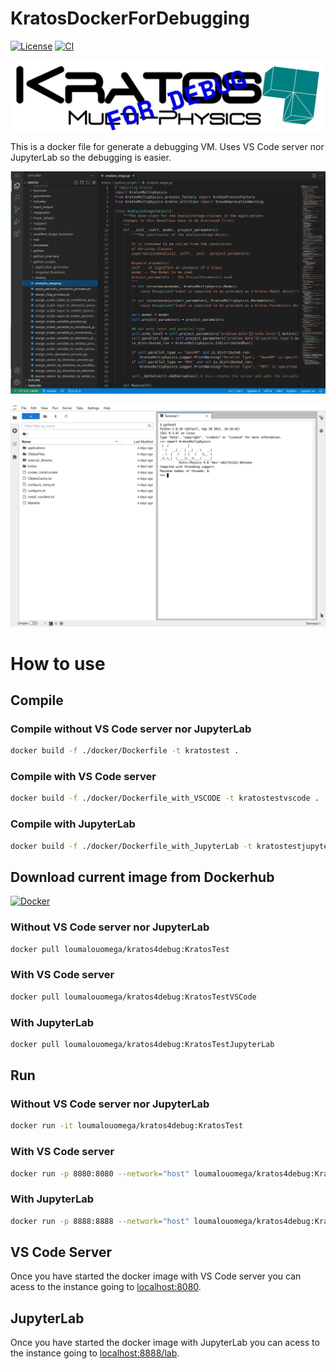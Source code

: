 # KratosDockerForDebugging

[![License][license-image]][license] [![CI](https://github.com/loumalouomega/KratosDockerForDebugging/actions/workflows/ci.yml/badge.svg)](https://github.com/loumalouomega/KratosDockerForDebugging/actions/workflows/ci.yml)

[license-image]: https://img.shields.io/badge/license-MIT-blue.svg?style=flat
[license]: https://github.com/loumalouomega/KratosDockerForDebugging/blob/main/LICENSE

![](docs/kratos.png)

This is a docker file for generate a debugging VM. Uses VS Code server nor JupyterLab so the debugging is easier.

![](docs/vscodeserver.png)

![](docs/jupyter_notebook.png)

# How to use

## Compile

### Compile without VS Code server nor JupyterLab

~~~sh
docker build -f ./docker/Dockerfile -t kratostest .

~~~

### Compile with VS Code server

~~~sh
docker build -f ./docker/Dockerfile_with_VSCODE -t kratostestvscode .
~~~

### Compile with JupyterLab

~~~sh
docker build -f ./docker/Dockerfile_with_JupyterLab -t kratostestjupyterlab .
~~~

## Download current image from Dockerhub

[![Docker](https://img.shields.io/badge/docker-%230db7ed.svg?style=for-the-badge&logo=docker&logoColor=white)](https://hub.docker.com/repository/docker/loumalouomega/kratos4debug/general)

### Without VS Code server nor JupyterLab

~~~sh
docker pull loumalouomega/kratos4debug:KratosTest
~~~

### With VS Code server

~~~sh
docker pull loumalouomega/kratos4debug:KratosTestVSCode
~~~

### With JupyterLab

~~~sh
docker pull loumalouomega/kratos4debug:KratosTestJupyterLab
~~~

## Run

### Without VS Code server nor JupyterLab

~~~sh
docker run -it loumalouomega/kratos4debug:KratosTest
~~~

### With VS Code server

~~~sh
docker run -p 8080:8080 --network="host" loumalouomega/kratos4debug:KratosTestVSCode
~~~

### With JupyterLab

~~~sh
docker run -p 8888:8888 --network="host" loumalouomega/kratos4debug:KratosTestJupyterLab
~~~

## VS Code Server

Once you have started the docker image with VS Code server you can acess to the instance going to [localhost:8080](http://127.0.0.1:8080).

## JupyterLab

Once you have started the docker image with JupyterLab you can acess to the instance going to [localhost:8888/lab](http://127.0.0.1:8888/lab).
